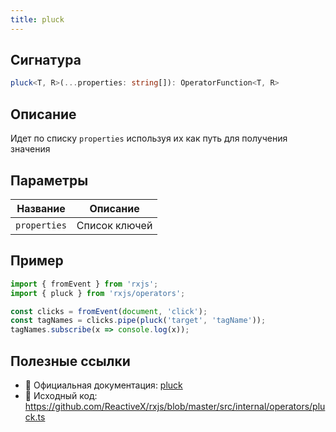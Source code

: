```yaml
---
title: pluck
---
```


## Сигнатура

```typescript
pluck<T, R>(...properties: string[]): OperatorFunction<T, R>
```

## Описание

Идет по списку `properties` используя их как путь для получения значения

## Параметры

| Название | Описание |
|-|-|
| `properties` | Список ключей |

## Пример

```typescript
import { fromEvent } from 'rxjs';
import { pluck } from 'rxjs/operators';

const clicks = fromEvent(document, 'click');
const tagNames = clicks.pipe(pluck('target', 'tagName'));
tagNames.subscribe(x => console.log(x));
```

## Полезные ссылки

- 📰 Официальная документация: [pluck](https://rxjs.dev/api/operators/pluck)
- 📁 Исходный код: https://github.com/ReactiveX/rxjs/blob/master/src/internal/operators/pluck.ts


